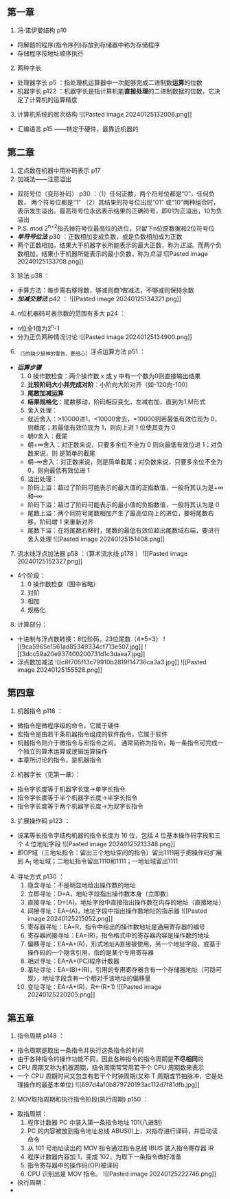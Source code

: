 ## 第一章
1. 冯·诺伊曼结构 p10
- 将解题的程序(指令序列)存放到存储器中称为存储程序
- 存储程序按地址顺序执行
2.  两种字长
- 处理器字长 p5 ：指处理机运算器中一次能够完成二进制数**运算**的位数
- 机器字长 p122 ：机器字长是指计算机能**直接处理**的二进制数据的位数，它决定了计算机的运算精度
3. 计算机系统的层次结构
![[Pasted image 20240125132006.png]]
- 汇编语言 p15 ——特定于硬件，最靠近机器的
## 第二章
1. 定点数在机器中用补码表示 p17 
2. 加减法——注意溢出
- 双符号位（变形补码） p30 ：（1）任何正数，两个符号位都是“0”，任何负数， 两个符号位都是“1” （2）其结果的符号位出现“01” 或“10”两种组合时，表示发生溢出。最高符号位永远表示结果的正确符号，即01为正溢出，10为负溢出 
- P.S. mod 2<sup>n+2</sup>指去掉符号位最高位的进位，只留下n位原数据和2位符号位
- ***单符号位法*** p30 ：正数相加变成负数，或是负数相加成为正数
- 两个正数相加，结果大于机器字长所能表示的最大正数，称为*正溢*。而两个负数相加，结果小于机器所能表示的最小负数，称为*负溢*
![[Pasted image 20240125133708.png]]
3. 除法 p38 ：
- 手算方法：每步需右移除数，够减则商1做减法，不够减则保持余数
- ***加减交替法*** p42 ：
![[Pasted image 20240125134321.png]]
4. n位机器码可表示数的范围有多大 p24 ：
- n位全1值为2<sup>n</sup>-1
- 分为正负两种情况讨论
![[Pasted image 20240125134900.png]]
6. <sub>（5的缺少是神的警告，要细心）</sub>浮点运算方法 p51 ：
- ***运算步骤***
	1. 0 操作数检查：两个操作数 x 或 y 中有一个数为0则直接输出结果
	2. **比较阶码大小并完成对阶**：小阶向大阶对齐（如-120向-100）
	3. **尾数加减运算**
	4. **结果规格化**：尾数移动，阶码相应变化，左减右加，直到为1.M形式
	5. 舍入处理：
	- 就近舍入：>10000进1，<10000舍去，=10000则若最低有效位现为 0，则截尾；若最低有效位现为 1，则向上进 1 位使其变为 0
	- 朝0舍入：截尾
	- 朝+∞舍入：对正数来说，只要多余位不全为 0 则向最低有效位进 1；对负数来说，则 是简单的截尾
	- 朝–∞舍入：对正数来说，则是简单截尾；对负数来说，只要多余位不全为 0，则向最低有效位进 1
	6. 溢出处理：
	- 阶码上溢：超过了阶码可能表示的最大值的正指数值，一般将其认为是+∞和–∞
	- 阶码下溢：超过了阶码可能表示的最小值的负指数值，一般将其认为是 0
	- 尾数上溢：两个同符号尾数相加产生了最高位向上的进位，要将尾数右移，阶码增 1 来重新对齐
	- 尾数下溢：在将尾数右移时，尾数的最低有效位超出尾数域右端，要进行舍入处理
	![[Pasted image 20240125151408.png]]
7. 流水线浮点加法器 p58 ：（算术流水线 p178 ）
![[Pasted image 20240125152327.png]]
- 4个阶段：
	1. 0 操作数检查（图中省略）
	2. 对阶
	3. 相加
	4. 规格化
8. 计算部分：
- 十进制与浮点数转换：8位阶码，23位尾数（4\*5+3）
![[9ca5965e1561ad85349334cf713e507.jpg]]
![[3dcc59a20e937400200731d1c3daea7.jpg]]
- 浮点数加减法
![[c8f705f13c79910b2819f14736ca3a3.jpg]]
![[Pasted image 20240125155528.png]]
## 第四章
1. 机器指令 p118 ：
- 微指令是微程序级的命令，它属于硬件
- 宏指令是由若干条机器指令组成的软件指令，它属于软件
- 机器指令则介于微指令与宏指令之间， 通常简称为指令，每一条指令可完成一个独立的算术运算或逻辑运算操作
- 本章所讨论的指令，是机器指令
2. 机器字长（见第一章）：
- 指令字长度等于机器字长度->单字长指令
- 指令字长度等于半个机器字长度->半字长指令
- 指令字长度等于两个机器字长度->为双字长指令
3. 扩展操作码 p123 ：
- 设某等长指令字结构机器的指令长度为 16 位，包括 4 位基本操作码字段和三个 4 位地址字段
![[Pasted image 20240125213348.png]]
- 即OP域（三地址指令：留出三个地址空间的指令）留出1111用于把操作码扩展到 A<sub>1</sub> 地址域；二地址指令留出1110和1111；一地址域留出1111
4. 寻址方式 p130 ：
	1. 隐含寻址：不是明显地给出操作数的地址
	2. 立即寻址：D=A，地址字段指出操作数本身（立即数）
	3. 直接寻址：D=(A)，地址字段中直接指出操作数在内存的地址（直接地址）
	4. 间接寻址：EA=(A)，地址字段中指出操作数地址的指示器
	 ![[Pasted image 20240125215052.png]]
	6. 寄存器寻址：EA=R，指令中给出的操作数地址是通用寄存器的编号
	7. 寄存器间接寻址：EA=(R)，指令格式中的寄存器内容是操作数的地址
	8. 偏移寻址：EA=A+(R)，形式地址A直接被使用，另一个地址字段，或基于操作码的一个隐含引用，指的是某个专用寄存器
	9. 相对寻址：EA=A+(PC)程序计数器
	10. 基址寻址：EA=(B)+(R)，引用的专用寄存器含有一个存储器地址（可隐可现），地址字段含有一个相对于该地址的偏移量
	11. 变址寻址：EA=A+(R)，R←(R+1)
	![[Pasted image 20240125220205.png]]
## 第五章
1. 指令周期 p148 ：
- 指令周期是取出一条指令并执行这条指令的时间
- 由于各种指令的操作功能不同，因此各种指令的指令周期是**不尽相同**的
- CPU 周期又称为机器周期，指令周期常常用若干个 CPU 周期数来表示
- 一个 CPU 周期时间又包含有若干个时钟周期(又称 T 周期或节拍脉冲，它是处理操作的最基本单位) 
![[697d4af0b879720193ac112d7f81dfb.jpg]]
2. MOV取指周期和执行指令阶段(执行周期) p150 ：
- 取指周期：
	1.  程序计数器 PC 中装入第一条指令地址 101(八进制)
	2. PC 的内容被放到指令地址总线 ABUS(I)上，对指存进行译码，并启动读命令
	3. 从 101 号地址读出的 MOV 指令通过指令总线 IBUS 装入指令寄存器 IR
	4. 程序计数器内容加 1，变成 102，为取下一条指令做好准备
	5. 指令寄存器中的操作码(OP)被译码
	6. CPU 识别出是 MOV 指令。
	![[Pasted image 20240125222746.png]]
- 执行周期：
- 